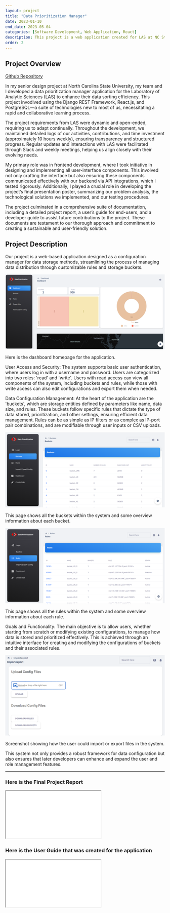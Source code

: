 ```yaml
---
layout: project
title: "Data Prioritization Manager"
date: 2023-01-10
end_date: 2023-05-04
categories: [Software Development, Web Application, React]
description: This project is a web application created for LAS at NC State, using Django, React.js, and PostgreSQL to improve sorting efficiency
order: 2
---
```


## Project Overview
<a href="https://github.com/sethemory/NCSU_Senior_Design_Project">Github Repository</a>

In my senior design project at North Carolina State University, my team and I developed a data prioritization manager application for the Laboratory of Analytic Sciences (LAS) to enhance their data sorting efficiency. This project invodlved using the Django REST Framework, React.js, and PostgreSQL—a suite of technologies new to most of us, necessitating a rapid and collaborative learning process.

The project requirements from LAS were dynamic and open-ended, requiring us to adapt continually. Throughout the development, we maintained detailed logs of our activities, contributions, and time investment (approximately 10 hours weekly), ensuring transparency and structured progress. Regular updates and interactions with LAS were facilitated through Slack and weekly meetings, helping us align closely with their evolving needs.

My primary role was in frontend development, where I took initiative in designing and implementing all user-interface components. This involved not only crafting the interface but also ensuring these components communicated effectively with our backend via API integrations, which I tested rigorously. Additionally, I played a crucial role in developing the project’s final presentation poster, summarizing our problem analysis, the technological solutions we implemented, and our testing procedures.

The project culminated in a comprehensive suite of documentation, including a detailed project report, a user’s guide for end-users, and a developer guide to assist future contributions to the project. These documents are testament to our thorough approach and commitment to creating a sustainable and user-friendly solution.

## Project Description
Our project is a web-based application designed as a configuration manager for data storage methods, streamlining the process of managing data distribution through customizable rules and storage buckets.

![Image Title](\assets\images\Senior_Design\Dashboard.png)
<figcaption>Here is the dashboard homepage for the application.</figcaption>

User Access and Security: The system supports basic user authentication, where users log in with a username and password. Users are categorized into two roles: 'read' and 'write'. Users with read access can view all components of the system, including buckets and rules, while those with write access can also edit configurations and export them when needed.

Data Configuration Management: At the heart of the application are the 'buckets', which are storage entities defined by parameters like name, data size, and rules. These buckets follow specific rules that dictate the type of data stored, prioritization, and other settings, ensuring efficient data management. Rules can be as simple as IP filters or as complex as IP-port pair combinations, and are modifiable through user inputs or CSV uploads.

![Image Title](\assets\images\Senior_Design\buckets.png)
<figcaption>This page shows all the buckets within the system and some overview information about each bucket.</figcaption>

![Image Title](\assets\images\Senior_Design\rules.png)
<figcaption>This page shows all the rules within the system and some overview information about each rule.</figcaption>

Goals and Functionality: The main objective is to allow users, whether starting from scratch or modifying existing configurations, to manage how data is stored and prioritized effectively. This is achieved through an intuitive interface for creating and modifying the configurations of buckets and their associated rules.

![Image Title](\assets\images\Senior_Design\import-export.png)
<figcaption>Screenshot showing how the user could import or export files in the system.</figcaption>

This system not only provides a robust framework for data configuration but also ensures that later developers can enhance and expand the user and role management features.

<hr>

### Here is the Final Project Report
<iframe src="\assets\documents\Senior Design\LAS_FPR.pdf" class="embedded-pdf" allowfullscreen></iframe>

### Here is the User Guide that was created for the application
<iframe src="\assets\documents\Senior Design\LAS1_IPR.pdf" class="embedded-pdf" allowfullscreen></iframe>
